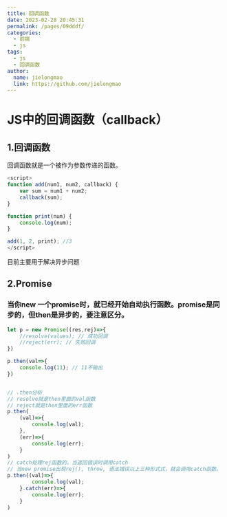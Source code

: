 ```yaml
---
title: 回调函数
date: 2023-02-28 20:45:31
permalink: /pages/09dddf/
categories:
  - 前端
  - js
tags:
  - js
  - 回调函数
author: 
  name: jielongmao
  link: https://github.com/jielongmao
---
```

# JS中的回调函数（callback）

## 1.回调函数

回调函数就是一个被作为参数传递的函数。

```js
<script>
function add(num1, num2, callback) {
    var sum = num1 + num2;
    callback(sum);
}

function print(num) {
    console.log(num);
}

add(1, 2, print); //3
</script>
```

目前主要用于解决异步问题

## 2.Promise

### 当你new 一个promise时，就已经开始自动执行函数。promise是同步的，但then是异步的，要注意区分。

```js
let p = new Promise((res,rej)=>{
	//resolve(values); // 成功回调
	//reject(err); // 失败回调
})

p.then(val=>{
	console.log(11); // 11不输出
})


// .then分析
// resolve就是then里面的val函数
// reject就是then里面的err函数
p.then(
    (val)=>{
		console.log(val); 
	},
    (err)=>{
		console.log(err); 
    }
)
// catch处理rej函数的。当返回错误时调用catch
// 当new promise出现rej(), throw, 语法错误以上三种形式式，就会调用catch函数。
p.then((val)=>{
		console.log(val); 
	}.catch(err)=>{
		console.log(err); 
    }
)
```

